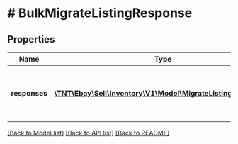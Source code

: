 # # BulkMigrateListingResponse

## Properties

Name | Type | Description | Notes
------------ | ------------- | ------------- | -------------
**responses** | [**\TNT\Ebay\Sell\Inventory\V1\Model\MigrateListingResponse[]**](MigrateListingResponse.md) | This is the base container of the response payload of the &lt;strong&gt;bulkMigrateListings&lt;/strong&gt; call. The results of each attempted listing migration is captured under this container. | [optional]

[[Back to Model list]](../../README.md#models) [[Back to API list]](../../README.md#endpoints) [[Back to README]](../../README.md)
